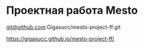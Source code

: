 # Проектная работа Mesto

git@github.com:Gigasucc/mesto-project-ff.git

https://gigasucc.github.io/mesto-project-ff/
 